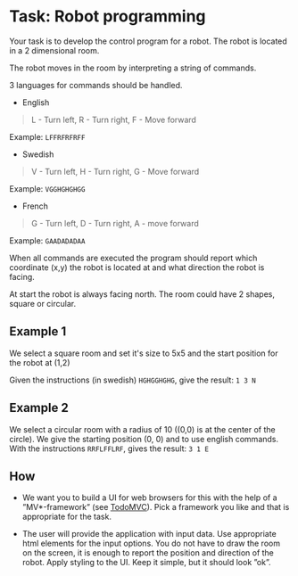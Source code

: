 # Task: Robot programming

Your task is to develop the control program for a robot. The robot is located in a 2 dimensional room.

The robot moves in the room by interpreting a string of commands.

3 languages for commands should be handled.

* English

> L - Turn left, R - Turn right, F - Move forward

Example: `LFFRFRFRFF`

* Swedish

> V - Turn left, H - Turn right, G - Move forward

Example: `VGGHGHGHGG`

* French

> G - Turn left, D - Turn right, A - move forward

Example: `GAADADADAA`

When all commands are executed the program should report which coordinate (x,y) the robot is located at and what direction the robot is facing.

At start the robot is always facing north.
The room could have 2 shapes, square or circular.

## Example 1

We select a square room and set it's size to 5x5 and the start position for the robot at (1,2)

Given the instructions (in swedish) `HGHGGHGHG`, give the result: `1 3 N`

## Example 2

We select a circular room with a radius of 10 ((0,0) is at the center of the circle). We give the starting position (0, 0) and to use english commands.
With the instructions `RRFLFFLRF`, gives the result: `3 1 E`

## How

* We want you to build a UI for web browsers for this with the help of a ”MV\*-framework” (see [TodoMVC](http://todomvc.com/)). Pick a framework you like and that is appropriate for the task.

* The user will provide the application with input data. Use appropriate html elements for the input options. You do not have to draw the room on the screen, it is enough to report the position and direction of the robot. Apply styling to the UI. Keep it simple, but it should look ”ok”.
